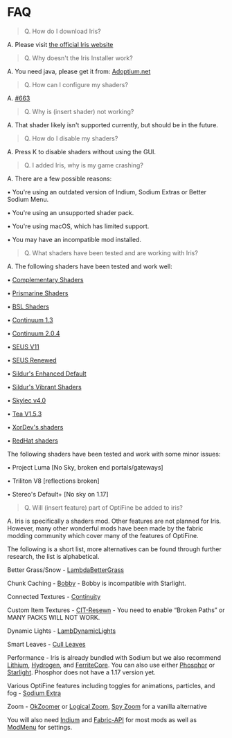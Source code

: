 # FAQ

> Q. How do I download Iris?

A. Please visit [the official Iris website](https://irisshaders.net/)

> Q. Why doesn't the Iris Installer work?

A. You need java, please get it from: [Adoptium.net](https://adoptium.net/?variant=openjdk17&jvmVariant=hotspot)

> Q. How can I configure my shaders?

A. [#663](https://github.com/IrisShaders/Iris/issues/663)

> Q. Why is (insert shader) not working?

A. That shader likely isn't supported currently, but should be in the future.

> Q. How do I disable my shaders?

A. Press K to disable shaders without using the GUI.

> Q. I added Iris, why is my game crashing?

A. There are a few possible reasons:

• You're using an outdated version of Indium, Sodium Extras or Better Sodium Menu.

• You're using an unsupported shader pack.

• You're using macOS, which has limited support.

• You may have an incompatible mod installed.

> Q. What shaders have been tested and are working with Iris?

A. The following shaders have been tested and work well:

• [Complementary Shaders](https://www.curseforge.com/minecraft/customization/complementary-shaders)

• [Prismarine Shaders](https://www.curseforge.com/minecraft/customization/prismarine-shader)

• [BSL Shaders](https://bitslablab.com/bslshaders/)

• [Continuum 1.3](https://continuum.graphics/downloads)

• [Continuum 2.0.4](https://continuum.graphics/downloads)

• [SEUS V11](https://www.sonicether.com/seus/)

• [SEUS Renewed](https://www.sonicether.com/seus/)

• [Sildur's Enhanced Default](https://sildurs-shaders.github.io/)

• [Sildur's Vibrant Shaders](https://sildurs-shaders.github.io/)

• [Skylec v4.0](https://www.curseforge.com/minecraft/customization/skylec-shader)

• [Tea V1.5.3](https://www.curseforge.com/minecraft/customization/beyondbelief-vanilla-reborn)

• [XorDev's shaders](https://github.com/XorDev/Minecraft-Shaderpacks)

• [RedHat shaders](https://www.curseforge.com/minecraft/customization/redhat-shader-v1-chocapic13-edit)

The following shaders have been tested and work with some minor issues:

• Project Luma [No Sky, broken end portals/gateways]

• Triliton V8 [reflections broken]

• Stereo's Default+ [No sky on 1.17]

> Q. Will (insert feature) part of OptiFine be added to iris?

A. Iris is specifically a shaders mod. Other features are not planned for Iris. However, many other wonderful mods have been made by the fabric modding community which cover many of the features of OptiFine.

The following is a short list, more alternatives can be found through further research, the list is alphabetical.

Better Grass/Snow - [LambdaBetterGrass](https://www.curseforge.com/minecraft/mc-mods/lambdabettergrass)

Chunk Caching - [Bobby](https://www.curseforge.com/minecraft/mc-mods/bobby) -
Bobby is incompatible with Starlight.

Connected Textures - [Continuity](https://modrinth.com/mod/continuity)

Custom Item Textures - [CIT-Resewn](https://modrinth.com/mod/cit-resewn) -
You need to enable “Broken Paths” or MANY PACKS WILL NOT WORK.

Dynamic Lights - [LambDynamicLights](https://www.curseforge.com/minecraft/mc-mods/lambdynamiclights)

Smart Leaves - [Cull Leaves](https://www.curseforge.com/minecraft/mc-mods/cull-leaves)

Performance - Iris is already bundled with Sodium but we also recommend [Lithium](https://modrinth.com/mod/lithium), [Hydrogen](https://modrinth.com/mod/hydrogen), and [FerriteCore](https://www.curseforge.com/minecraft/mc-mods/ferritecore-fabric). You can also use either [Phosphor](https://modrinth.com/mod/phosphor) or [Starlight](https://modrinth.com/mod/starlight). Phosphor does not have a 1.17 version yet.

Various OptiFine features including toggles for animations, particles, and fog - [Sodium Extra](https://www.curseforge.com/minecraft/mc-mods/sodium-extra)

Zoom - [OkZoomer](https://www.curseforge.com/minecraft/mc-mods/ok-zoomer) or [Logical Zoom](https://www.curseforge.com/minecraft/mc-mods/logical-zoom), [Spy Zoom](https://modrinth.com/mod/spyzoom) for a vanilla alternative

You will also need [Indium](https://modrinth.com/mod/indium/) and [Fabric-API](https://www.curseforge.com/minecraft/mc-mods/fabric-api) for most mods as well as [ModMenu](https://www.curseforge.com/minecraft/mc-mods/modmenu) for settings.
